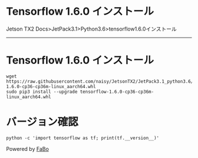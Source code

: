 # Tensorflow 1.6.0 インストール
Jetson TX2 Docs>JetPack3.1>Python3.6>tensorflow1.6.0インストール
<hr>

# Tensorflow 1.6.0 インストール
```
wget https://raw.githubusercontent.com/naisy/JetsonTX2/JetPack3.1_python3.6/JetPack3.1/python3.6/binary/tensorflow-1.6.0-cp36-cp36m-linux_aarch64.whl
sudo pip3 install --upgrade tensorflow-1.6.0-cp36-cp36m-linux_aarch64.whl
```

# バージョン確認
```
python -c 'import tensorflow as tf; print(tf.__version__)'
```


Powered by [FaBo](http://www.fabo.io)